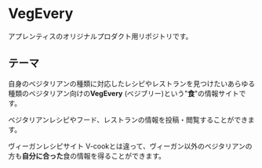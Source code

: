 # VegEvery

アプレンティスのオリジナルプロダクト用リポジトリです。

## テーマ

自身のベジタリアンの種類に対応したレシピやレストランを見つけたいあらゆる種類のベジタリアン向けの**VegEvery** (べジブリー)という"**食**"の情報サイトです。

ベジタリアンレシピやフード、レストランの情報を投稿・閲覧することができます。

ヴィーガンレシピサイト V-cookとは違って、ヴィーガン以外のベジタリアンの方も**自分に合った**食の情報を得ることができます。
